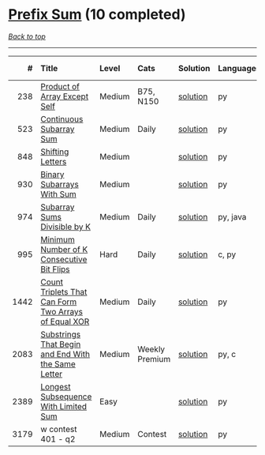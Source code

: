 # [Prefix Sum](<https://leetcode.com/tag/Prefix-Sum/>) (10 completed)

*[Back to top](<../../README.md>)*

------

|    # | Title                                                                                                                                        | Level   | Cats           | Solution                                                                        | Languages   | Date Complete   |
|-----:|:---------------------------------------------------------------------------------------------------------------------------------------------|:--------|:---------------|:--------------------------------------------------------------------------------|:------------|:----------------|
|  238 | [Product of Array Except Self](<https://leetcode.com/problems/product-of-array-except-self>)                                                 | Medium  | B75, N150      | [solution](<../_238. Product of Array Except Self.md>)                          | py          | Jun 12, 2024    |
|  523 | [Continuous Subarray Sum](<https://leetcode.com/problems/continuous-subarray-sum>)                                                           | Medium  | Daily          | [solution](<../_523. Continuous Subarray Sum.md>)                               | py          | Jun 08, 2024    |
|  848 | [Shifting Letters](<https://leetcode.com/problems/shifting-letters>)                                                                         | Medium  |                | [solution](<../_848. Shifting Letters.md>)                                      | py          | Jun 29, 2024    |
|  930 | [Binary Subarrays With Sum](<https://leetcode.com/problems/binary-subarrays-with-sum>)                                                       | Medium  |                | [solution](<../_930. Binary Subarrays With Sum.md>)                             | py          | Jun 21, 2024    |
|  974 | [Subarray Sums Divisible by K](<https://leetcode.com/problems/subarray-sums-divisible-by-k>)                                                 | Medium  | Daily          | [solution](<../_974. Subarray Sums Divisible by K.md>)                          | py, java    | Jun 09, 2024    |
|  995 | [Minimum Number of K Consecutive Bit Flips](<https://leetcode.com/problems/minimum-number-of-k-consecutive-bit-flips>)                       | Hard    | Daily          | [solution](<../_995. Minimum Number of K Consecutive Bit Flips.md>)             | c, py       | Jun 23, 2024    |
| 1442 | [Count Triplets That Can Form Two Arrays of Equal XOR](<https://leetcode.com/problems/count-triplets-that-can-form-two-arrays-of-equal-xor>) | Medium  | Daily          | [solution](<../_1442. Count Triplets That Can Form Two Arrays of Equal XOR.md>) | py          | May 29, 2024    |
| 2083 | [Substrings That Begin and End With the Same Letter](<https://leetcode.com/problems/substrings-that-begin-and-end-with-the-same-letter>)     | Medium  | Weekly Premium | [solution](<../_2083. Substrings That Begin and End With the Same Letter.md>)   | py, c       | Jun 10, 2024    |
| 2389 | [Longest Subsequence With Limited Sum](<https://leetcode.com/problems/longest-subsequence-with-limited-sum>)                                 | Easy    |                | [solution](<../_2389. Longest Subsequence With Limited Sum.md>)                 | py          | May 31, 2024    |
| 3179 | w contest 401 - q2                                                                                                                           | Medium  | Contest        | [solution](<../_3179. w contest 401 - q.md>)                                    | py          | Jun 08, 2024    |
